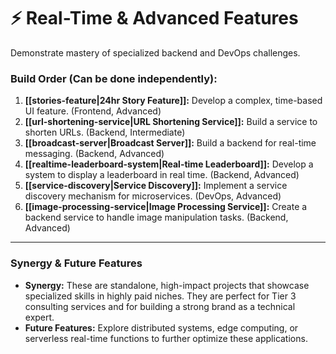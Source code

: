 # ⚡ Real-Time & Advanced Features

Demonstrate mastery of specialized backend and DevOps challenges.

### Build Order (Can be done independently):
1.  **[[stories-feature|24hr Story Feature]]:** Develop a complex, time-based UI feature. (Frontend, Advanced)
2.  **[[url-shortening-service|URL Shortening Service]]:** Build a service to shorten URLs. (Backend, Intermediate)
3.  **[[broadcast-server|Broadcast Server]]:** Build a backend for real-time messaging. (Backend, Advanced)
4.  **[[realtime-leaderboard-system|Real-time Leaderboard]]:** Develop a system to display a leaderboard in real time. (Backend, Advanced)
5.  **[[service-discovery|Service Discovery]]:** Implement a service discovery mechanism for microservices. (DevOps, Advanced)
6.  **[[image-processing-service|Image Processing Service]]:** Create a backend service to handle image manipulation tasks. (Backend, Advanced)

---

### Synergy & Future Features

- **Synergy:** These are standalone, high-impact projects that showcase specialized skills in highly paid niches. They are perfect for Tier 3 consulting services and for building a strong brand as a technical expert.
- **Future Features:** Explore distributed systems, edge computing, or serverless real-time functions to further optimize these applications.